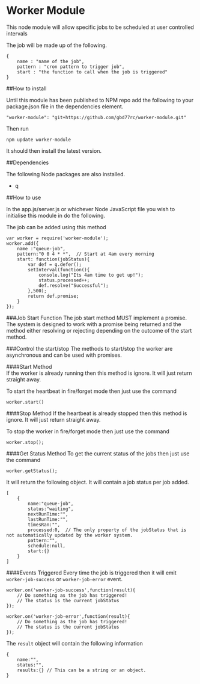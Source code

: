 Worker Module
================

This node module will allow specific jobs to be scheduled at user controlled intervals

The job will be made up of the following.

    {
        name : "name of the job",
        pattern : "cron pattern to trigger job",
        start : "the function to call when the job is triggered"
    }

##How to install

Until this module has been published to NPM repo add the following to your package.json file in the dependencies element.

    "worker-module": "git+https://github.com/gbd77rc/worker-module.git"
    
Then run 
    
    npm update worker-module
    
It should then install the latest version.

##Dependencies 

The following Node packages are also installed.

*   q
    
##How to use

In the app.js/server.js or whichever Node JavaScript file you wish to initialise this module in do the following.

The job can be added using this method

    var worker = require('worker-module');
    worker.add({
        name :"queue-job",
        pattern:"0 0 4 * *",  // Start at 4am every morning
        start: function(jobStatus){
            var def = q.defer();
            setInterval(function(){
                console.log("Its 4am time to get up!");
                status.processed++;
                def.resolve("Successful");
            },500);
            return def.promise;
        }
    });

###Job Start Function
The job start method MUST implement a promise.  The system is designed to work with a promise being returned and the method either resolving or rejecting depending on the outcome of the start method.

###Control the start/stop
The methods to start/stop the worker are asynchronous and can be used with promises.
    
####Start Method    
If the worker is already running then this method is ignore.  It will just return straight away.

To start the heartbeat in fire/forget mode then just use the command
    
    worker.start()
    
####Stop Method
If the heartbeat is already stopped then this method is ignore.  It will just return straight away.

To stop the worker in fire/forget mode then just use the command
   
    worker.stop();

####Get Status Method
To get the current status of the jobs then just use the command
    
    worker.getStatus();
    
It will return the following object.  It will contain a job status per job added.

    [
        {
            name:"queue-job",
            status:"waiting",
            nextRunTime:"",
            lastRunTime:"",
            timesRan:"",
            processed:0,  // The only property of the jobStatus that is not automatically updated by the worker system.
            pattern:"",
            schedule:null,
            start:{}
        }
    ]
    
####Events Triggered
Every time the job is triggered then it will emit `worker-job-success`  or `worker-job-error` event.

    worker.on('worker-job-success',function(result){
        // Do something as the job has triggered!
        // The status is the current jobStatus
    });

    worker.on('worker-job-error',function(result){
        // Do something as the job has triggered!
        // The status is the current jobStatus
    });

The `result` object will contain the following information

    {
        name:"",
        status:"",
        results:{} // This can be a string or an object.
    }
